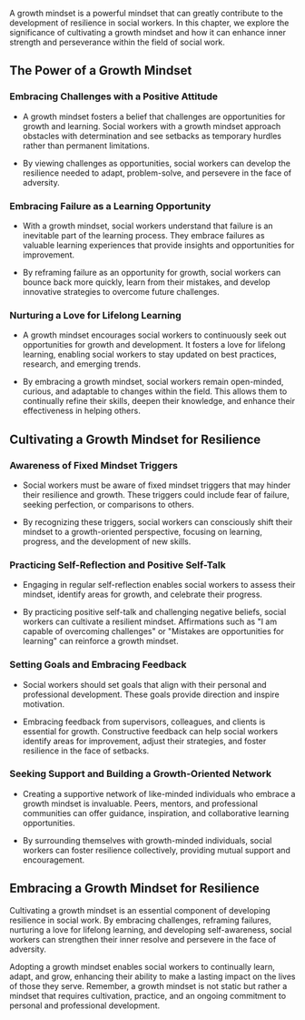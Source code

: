 
A growth mindset is a powerful mindset that can greatly contribute to the development of resilience in social workers. In this chapter, we explore the significance of cultivating a growth mindset and how it can enhance inner strength and perseverance within the field of social work.

The Power of a Growth Mindset
-----------------------------

### Embracing Challenges with a Positive Attitude

* A growth mindset fosters a belief that challenges are opportunities for growth and learning. Social workers with a growth mindset approach obstacles with determination and see setbacks as temporary hurdles rather than permanent limitations.

* By viewing challenges as opportunities, social workers can develop the resilience needed to adapt, problem-solve, and persevere in the face of adversity.

### Embracing Failure as a Learning Opportunity

* With a growth mindset, social workers understand that failure is an inevitable part of the learning process. They embrace failures as valuable learning experiences that provide insights and opportunities for improvement.

* By reframing failure as an opportunity for growth, social workers can bounce back more quickly, learn from their mistakes, and develop innovative strategies to overcome future challenges.

### Nurturing a Love for Lifelong Learning

* A growth mindset encourages social workers to continuously seek out opportunities for growth and development. It fosters a love for lifelong learning, enabling social workers to stay updated on best practices, research, and emerging trends.

* By embracing a growth mindset, social workers remain open-minded, curious, and adaptable to changes within the field. This allows them to continually refine their skills, deepen their knowledge, and enhance their effectiveness in helping others.

Cultivating a Growth Mindset for Resilience
-------------------------------------------

### Awareness of Fixed Mindset Triggers

* Social workers must be aware of fixed mindset triggers that may hinder their resilience and growth. These triggers could include fear of failure, seeking perfection, or comparisons to others.

* By recognizing these triggers, social workers can consciously shift their mindset to a growth-oriented perspective, focusing on learning, progress, and the development of new skills.

### Practicing Self-Reflection and Positive Self-Talk

* Engaging in regular self-reflection enables social workers to assess their mindset, identify areas for growth, and celebrate their progress.

* By practicing positive self-talk and challenging negative beliefs, social workers can cultivate a resilient mindset. Affirmations such as "I am capable of overcoming challenges" or "Mistakes are opportunities for learning" can reinforce a growth mindset.

### Setting Goals and Embracing Feedback

* Social workers should set goals that align with their personal and professional development. These goals provide direction and inspire motivation.

* Embracing feedback from supervisors, colleagues, and clients is essential for growth. Constructive feedback can help social workers identify areas for improvement, adjust their strategies, and foster resilience in the face of setbacks.

### Seeking Support and Building a Growth-Oriented Network

* Creating a supportive network of like-minded individuals who embrace a growth mindset is invaluable. Peers, mentors, and professional communities can offer guidance, inspiration, and collaborative learning opportunities.

* By surrounding themselves with growth-minded individuals, social workers can foster resilience collectively, providing mutual support and encouragement.

Embracing a Growth Mindset for Resilience
-----------------------------------------

Cultivating a growth mindset is an essential component of developing resilience in social work. By embracing challenges, reframing failures, nurturing a love for lifelong learning, and developing self-awareness, social workers can strengthen their inner resolve and persevere in the face of adversity.

Adopting a growth mindset enables social workers to continually learn, adapt, and grow, enhancing their ability to make a lasting impact on the lives of those they serve. Remember, a growth mindset is not static but rather a mindset that requires cultivation, practice, and an ongoing commitment to personal and professional development.
